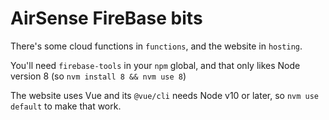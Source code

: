 # AirSense FireBase bits

There's some cloud functions in `functions`, and the website in `hosting`.

You'll need `firebase-tools` in your `npm` global, and that only likes Node version 8 (so `nvm install 8 && nvm use 8`)

The website uses Vue and its `@vue/cli` needs Node v10 or later, so `nvm use default` to make that work.
